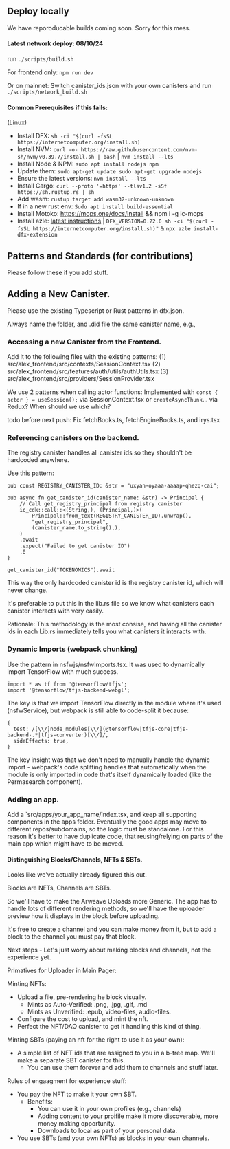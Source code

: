 

## Deploy locally

We have reporoducable builds coming soon. Sorry for this mess.

#### Latest network deploy: 08/10/24

run `./scripts/build.sh`

For frontend only: `npm run dev`

Or on mainnet: Switch canister_ids.json with your own canisters and run `./scripts/network_build.sh`

#### Common Prerequisites if this fails:
(Linux)
- Install DFX: `sh -ci "$(curl -fsSL https://internetcomputer.org/install.sh)`
- Install NVM: `curl -o- https://raw.githubusercontent.com/nvm-sh/nvm/v0.39.7/install.sh | bash` | `nvm install --lts`
- Install Node & NPM: `sudo apt install nodejs npm`
- Update them: `sudo apt-get update
sudo apt-get upgrade nodejs`
- Ensure the latest versions: `nvm install --lts`
- Install Cargo: `curl --proto '=https' --tlsv1.2 -sSf https://sh.rustup.rs | sh`
- Add wasm: `rustup target add wasm32-unknown-unknown`
- If in a new rust env: `Sudo apt install build-essential`
- Install Motoko: https://mops.one/docs/install && npm i -g ic-mops
- Install azle: [latest instructions](https://demergent-labs.github.io/azle/get_started.html#installation) | `DFX_VERSION=0.22.0 sh -ci "$(curl -fsSL https://internetcomputer.org/install.sh)"` & `npx azle install-dfx-extension`



## Patterns and Standards (for contributions)

Please follow these if you add stuff.

## Adding a New Canister.

Please use the existing Typescript or Rust patterns in dfx.json.

Always name the folder, and .did file the same canister name, e.g.,

### Accessing a new Canister from the Frontend.

Add it to the following files with the existing patterns:
    (1) src/alex_frontend/src/contexts/SessionContext.tsx
    (2) src/alex_frontend/src/features/auth/utils/authUtils.tsx
    (3) src/alex_frontend/src/providers/SessionProvider.tsx

We use 2 patterns when calling actor functions: Implemented with `const { actor } = useSession();` via SessionContext.tsx or `createAsyncThunk`... via Redux? When should we use which? 

todo before next push: Fix fetchBooks.ts, fetchEngineBooks.ts, and irys.tsx

### Referencing canisters on the backend.

The registry canister handles all canister ids so they shouldn't be hardcoded anywhere.

Use this pattern: 

```
pub const REGISTRY_CANISTER_ID: &str = "uxyan-oyaaa-aaaap-qhezq-cai";

pub async fn get_canister_id(canister_name: &str) -> Principal {
    // Call get_registry_principal from registry canister
    ic_cdk::call::<(String,), (Principal,)>(
        Principal::from_text(REGISTRY_CANISTER_ID).unwrap(),
        "get_registry_principal",
        (canister_name.to_string(),),
    )
    .await
    .expect("Failed to get canister ID")
    .0
}

get_canister_id("TOKENOMICS").await
```

This way the only hardcoded canister id is the registry canister id, which will never change.

It's preferable to put this in the lib.rs file so we know what canisters each canister interacts with very easily.

<!-- ```rust
pub const ALEX_CANISTER_ID: &str = "ysy5f-2qaaa-aaaap-qkmmq-cai";

pub fn alex_principal() -> Principal {
    get_principal(ALEX_CANISTER_ID)
}
```

Then when you need to reference it: 
```
use crate::alex_principal;

some_function(alex_principal(): Principal) {
  ...
}
``` -->

Rationale: This methodology is the most consise, and having all the canister ids in each Lib.rs immediately tells you what canisters it interacts with.

### Dynamic Imports (webpack chunking)

Use the pattern in nsfwjs/nsfwImports.tsx. It was used to dynamically import TensorFlow with much success.

```
import * as tf from '@tensorflow/tfjs';
import '@tensorflow/tfjs-backend-webgl';
```

The key is that we import TensorFlow directly in the module where it's used (nsfwService), but webpack is still able to code-split it because:

```
{
  test: /[\\/]node_modules[\\/](@tensorflow|tfjs-core|tfjs-backend-.*|tfjs-converter)[\\/]/,
  sideEffects: true,
}
```

The key insight was that we don't need to manually handle the dynamic import - webpack's code splitting handles that automatically when the module is only imported in code that's itself dynamically loaded (like the Permasearch component).

### Adding an app.

Add a `src/apps/your_app_name/index.tsx, and keep all supporting components in the apps folder. Eventually the good apps may move to different repos/subdomains, so the logic must be standalone. For this reason it's better to have duplicate code, that reusing/relying on parts of the main app which might have to be moved.


#### Distinguishing Blocks/Channels, NFTs & SBTs.

Looks like we've actually already figured this out.

Blocks are NFTs, Channels are SBTs.

So we'll have to make the Arweave Uploads more Generic. The app has to handle lots of different rendering methods, so we'll have the uploader preview how it displays in the block before uploading.

It's free to create a channel and you can make money from it, but to add a block to the channel you must pay that block.

Next steps - Let's just worry about making blocks and channels, not the experience yet.

Primatives for Uploader in Main Pager:

  Minting NFTs:
  - Upload a file, pre-rendering he block visually.
    - Mints as Auto-Verified: .png, .jpg, .gif, .md
    - Mints as Unverified: .epub, video-files, audio-files.
  - Configure the cost to upload, and mint the nft.
  - Perfect the NFT/DAO canister to get it handling this kind of thing.

  Minting SBTs (paying an nft for the right to use it as your own):
  - A simple list of NFT ids that are assigned to you in a b-tree map. We'll make a separate SBT canister for this.
    - You can use them forever and add them to channels and stuff later.

Rules of engaagment for experience stuff:
  - You pay the NFT to make it your own SBT.
    - Benefits: 
      - You can use it in your own profiles (e.g., channels)
      - Adding content to your proifile make it more discoverable, more money making opportunity.
      - Downloads to local as part of your personal data.
  - You use SBTs (and your own NFTs) as blocks in your own channels.
